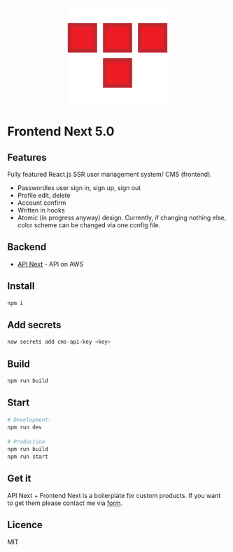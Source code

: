 <p align="center">
  <a href="https://talaikis.com/">
    <img alt="Talaikis Ltd." src="https://github.com/TalaikisInc/talaikis.com_react/blob/master/media/logo.png" width="228">
  </a>
</p>

# Frontend Next 5.0

## Features

Fully featured React.js SSR user management system/ CMS (frontend).

* Passwordles user sign in, sign up, sign out
* Profile edit, delete
* Account confirm
* Written in hooks
* Atomic (in progress anyway) design. Currently, if changing nothing else, color scheme can be changed via one config file.

## Backend

* [API Next](https://github.com/TalaikisInc/api-next) - API on AWS

## Install

```bash
npm i
```

## Add secrets

```bash
now secrets add cms-api-key <key>
```

## Build

```bash
npm run build
```

## Start

```bash
# Development:
npm run dev

# Production
npm run build
npm run start
```

## Get it

API Next + Frontend Next is a boilerplate for custom products. If you want to get them please contact me via [form](https://www.talaikis.com/).

## Licence

MIT
